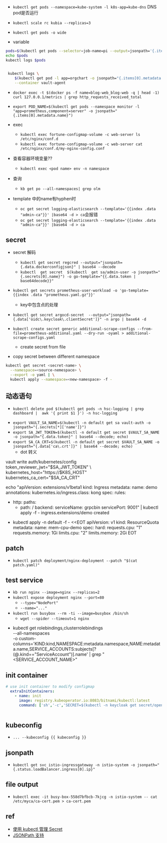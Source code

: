 


## 
+ `kubectl get pods --namespace=kube-system -l k8s-app=kube-dns` DNS pod是否运行
+ `kubectl scale rc kubia --replicas=3`
+ `kubectl get pods -o wide`

+ variable
```sh
pods=$(kubectl get pods --selector=job-name=pi --output=jsonpath='{.items[*].metadata.name}')
echo $pods
kubectl logs $pods


 kubectl logs \
    $(kubectl get pod -l app=orgchart -o jsonpath="{.items[0].metadata.name}") \
    --container vault-agent
```

+ `docker exec -t $(docker ps -f name=blog-web_blog-web -q | head -1) curl 127.0.0.1/metrics | grep http_requests_received_total`
+ `export POD_NAME=$(kubectl get pods --namespace monitor -l "app=prometheus,component=server" -o jsonpath="{.items[0].metadata.name}")`

+ exec
    + `kubectl exec fortune-configmap-volume -c web-server ls /etc/nginx/conf.d`
    + `kubectl exec fortune-configmap-volume -c web-server cat /etc/nginx/conf.d/my-nginx-config.conf`




+ 查看容器环境变量??
    - `kubectl exec <pod name> env -n namespace`

+ 查询
    - `kb get po --all-namespaces| grep olm`

+ template 中的name有hyphen时
    - `oc get secret logging-elasticsearch --template='{{index .data "admin-ca"}}' |base64 -d > ca`会报错
    - `oc get secret logging-elasticsearch --template='{{index .data "admin-ca"}}' |base64 -d > ca`


## secret 

+ secret 解码
    - `kubectl get secret regcred --output="jsonpath={.data.dockerconfigjson}" | base64 --decode`
    - `kubectl  get secret  $(kubectl  get sa/admin-user -o jsonpath="{.secrets[0].name}") -o go-template="{{.data.token | base64decode}}"`

+ `kubectl get secrets prometheus-user-workload -o 'go-template={{index .data "prometheus.yaml.gz"}}'`
  + key中包含点的处理

+ `kubectl get secret argocd-secret  --output="jsonpath={.data['oidc\.keycloak\.clientSecret']}" -n argo | base64 -d`

+ `kubectl create secret generic additional-scrape-configs --from-file=prometheus-additional.yaml --dry-run -oyaml > additional-scrape-configs.yaml`
  + create secret from file

+ copy secret between different namespace
```sh
kubectl get secret <secret-name> \
  --namespace=<source-nemespace> \
  --export -o yaml | \
  kubectl apply --namespace=<new-namespace> -f -
```

## 动态语句
<!-- 动态获取name -->
+ `kubectl delete pod $(kubectl get pods -n hsc-logging | grep dashboard |  awk '{ print $1 }') -n hsc-logging`
<!-- 变量赋值,jsonpath -->
+ `export VAULT_SA_NAME=$(kubectl -n default get sa vault-auth -o jsonpath="{.secrets[*]['name']}")`
+ `export SA_JWT_TOKEN=$(kubectl -n default get secret $VAULT_SA_NAME -o jsonpath="{.data.token}" | base64 --decode; echo)`
+ `export SA_CA_CRT=$(kubectl -n default get secret $VAULT_SA_NAME -o jsonpath="{.data['ca\.crt']}" | base64 --decode; echo)`
  + dot 转义

vault write auth/kubernetes/config \
    token_reviewer_jwt="$SA_JWT_TOKEN" \
    kubernetes_host="https://$K8S_HOST" \
    kubernetes_ca_cert="$SA_CA_CRT"

echo "apiVersion: extensions/v1beta1
kind: Ingress
metadata:
  name: demo
  annotations:
    kubernetes.io/ingress.class: kong
spec:
  rules:
  - http:
      paths:
      - path: /
        backend:
          serviceName: grpcbin
          servicePort: 9001" | kubectl apply -f -
ingress.extensions/demo created


+ kubectl apply -n default -f - <<EOT
apiVersion: v1
kind: ResourceQuota
metadata:
  name: mem-cpu-demo
spec:
  hard:
    requests.cpu: "1"
    requests.memory: 1Gi
    limits.cpu: "2"
    limits.memory: 2Gi
EOT


## patch

+ `kubectl patch deployment/nginx-deployment --patch "$(cat patch.yaml)"`


## test service
+ `kb run nginx --image=nginx --replicas=2`
+ `kubectl expose deployment nginx --port=80`
    + `--type="NodePort"`
    + `--name="..."`
+ `kubectl run busybox --rm -ti --image=busybox /bin/sh`
    + `wget --spider --timeout=1 nginx`


<!-- search role binding -->
+ kubectl get rolebindings,clusterrolebindings \
  --all-namespaces  \
  -o custom-columns='KIND:kind,NAMESPACE:metadata.namespace,NAME:metadata.name,SERVICE_ACCOUNTS:subjects[?(@.kind=="ServiceAccount")].name' | grep "<SERVICE_ACCOUNT_NAME>"


## init container

```yaml
# use init container to modify configmap
  extraInitContainers:
    - name: init
      image: registry.kubeoperator.io:8083/bitnami/kubectl:latest
      command: ['sh','-c','SECRET=$(kubectl -n keycloak get secret/opensearch-client-secret -o jsonpath="{.data.client_secret}" | base64 --decode; echo);kubectl get configmap/logging-opensearch-dashboards-config -n logging -o yaml | sed "s/{client_secret}/$SECRET/" | kubectl -n logging apply -f -']
  
```

## kubeconfig

+ `... --kubeconfig {{ kubeconfig }}`

## jsonpath

+ `kubectl get svc istio-ingressgateway -n istio-system -o jsonpath="{.status.loadBalancer.ingress[0].ip}"`


## file output
+ `kubectl exec -it busy-box-558d7bfbcb-7kjcg -n istio-system -- cat /etc/myca/ca-cert.pem > ca-cert.pem`

## ref

+ [使用 kubectl 管理 Secret](https://kubernetes.io/zh/docs/tasks/configmap-secret/managing-secret-using-kubectl/)
+ [JSONPath 支持](https://kubernetes.io/zh/docs/reference/kubectl/jsonpath/)